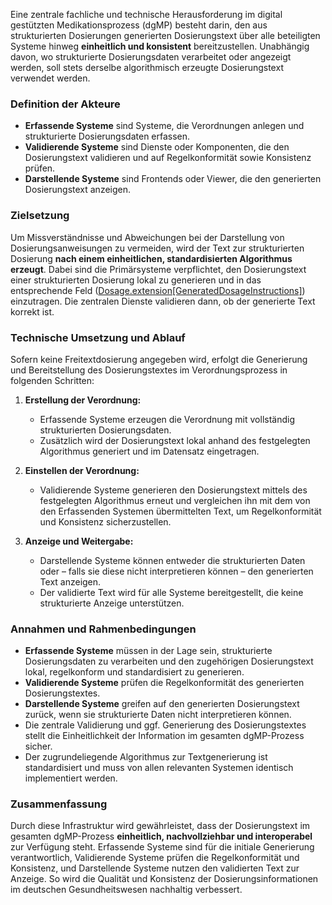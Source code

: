 Eine zentrale fachliche und technische Herausforderung im digital gestützten Medikationsprozess (dgMP) besteht darin, den aus strukturierten Dosierungen generierten Dosierungstext über alle beteiligten Systeme hinweg **einheitlich und konsistent** bereitzustellen. Unabhängig davon, wo strukturierte Dosierungsdaten verarbeitet oder angezeigt werden, soll stets derselbe algorithmisch erzeugte Dosierungstext verwendet werden.

### Definition der Akteure

- **Erfassende Systeme** sind Systeme, die Verordnungen anlegen und strukturierte Dosierungsdaten erfassen.
- **Validierende Systeme** sind Dienste oder Komponenten, die den Dosierungstext validieren und auf Regelkonformität sowie Konsistenz prüfen.
- **Darstellende Systeme** sind Frontends oder Viewer, die den generierten Dosierungstext anzeigen.

### Zielsetzung

Um Missverständnisse und Abweichungen bei der Darstellung von Dosierungsanweisungen zu vermeiden, wird der Text zur strukturierten Dosierung **nach einem einheitlichen, standardisierten Algorithmus erzeugt**. Dabei sind die Primärsysteme verpflichtet, den Dosierungstext einer strukturierten Dosierung lokal zu generieren und in das entsprechende Feld ([Dosage.extension[GeneratedDosageInstructions]](./StructureDefinition-GeneratedDosageInstructions.html)) einzutragen. Die zentralen Dienste validieren dann, ob der generierte Text korrekt ist.

### Technische Umsetzung und Ablauf

Sofern keine Freitextdosierung angegeben wird, erfolgt die Generierung und Bereitstellung des Dosierungstextes im Verordnungsprozess in folgenden Schritten:

1. **Erstellung der Verordnung:**
   - Erfassende Systeme erzeugen die Verordnung mit vollständig strukturierten Dosierungsdaten.
   - Zusätzlich wird der Dosierungstext lokal anhand des festgelegten Algorithmus generiert und im Datensatz eingetragen.

2. **Einstellen der Verordnung:**
   - Validierende Systeme generieren den Dosierungstext mittels des festgelegten Algorithmus erneut und vergleichen ihn mit dem von den Erfassenden Systemen übermittelten Text, um Regelkonformität und Konsistenz sicherzustellen.

3. **Anzeige und Weitergabe:**
   - Darstellende Systeme können entweder die strukturierten Daten oder – falls sie diese nicht interpretieren können – den generierten Text anzeigen.
   - Der validierte Text wird für alle Systeme bereitgestellt, die keine strukturierte Anzeige unterstützen.

### Annahmen und Rahmenbedingungen

- **Erfassende Systeme** müssen in der Lage sein, strukturierte Dosierungsdaten zu verarbeiten und den zugehörigen Dosierungstext lokal, regelkonform und standardisiert zu generieren.
- **Validierende Systeme** prüfen die Regelkonformität des generierten Dosierungstextes.
- **Darstellende Systeme** greifen auf den generierten Dosierungstext zurück, wenn sie strukturierte Daten nicht interpretieren können.
- Die zentrale Validierung und ggf. Generierung des Dosierungstextes stellt die Einheitlichkeit der Information im gesamten dgMP-Prozess sicher.
- Der zugrundeliegende Algorithmus zur Textgenerierung ist standardisiert und muss von allen relevanten Systemen identisch implementiert werden.

### Zusammenfassung

Durch diese Infrastruktur wird gewährleistet, dass der Dosierungstext im gesamten dgMP-Prozess **einheitlich, nachvollziehbar und interoperabel** zur Verfügung steht. Erfassende Systeme sind für die initiale Generierung verantwortlich, Validierende Systeme prüfen die Regelkonformität und Konsistenz, und Darstellende Systeme nutzen den validierten Text zur Anzeige. So wird die Qualität und Konsistenz der Dosierungsinformationen im deutschen Gesundheitswesen nachhaltig verbessert.